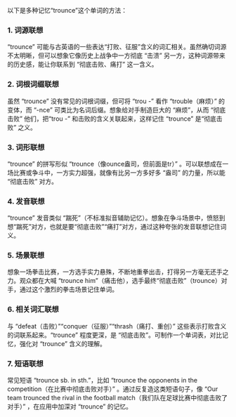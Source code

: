 以下是多种记忆“trounce”这个单词的方法：
### 1. 词源联想
“trounce” 可能与古英语的一些表达“打败、征服”含义的词汇相关。虽然确切词源不太明晰，但可以想象它像历史上战争中一方彻底 “击溃” 另一方，这种词源带来的历史感，能让你联系到 “彻底击败、痛打” 这一含义。
### 2. 词根词缀联想
虽然 “trounce” 没有常见的词根词缀，但可将 “trou -” 看作 “trouble（麻烦）” 的变体，而 “-nce” 可类比为名词后缀。想象给对手制造巨大的 “麻烦”，从而 “彻底击败” 他们，把“trou -” 和击败的含义关联起来，这样记住 “trounce” 是“彻底击败” 之义。
### 3. 词形联想
“trounce” 的拼写形似 “trounce（像ounce盎司，但前面是tr）”  。可以联想成在一场比赛或争斗中，一方实力超强，就像有比另一方多好多 “盎司” 的力量，所以能 “彻底击败” 对方。
### 4. 发音联想
“trounce” 发音类似 “踹死”（不标准拟音辅助记忆）。想象在争斗场景中，愤怒到想“踹死”对方，也就是要“彻底击败”“痛打”对方，通过这种夸张的发音联想记住词义。
### 5. 场景联想
想象一场拳击比赛，一方选手实力悬殊，不断地重拳出击，打得另一方毫无还手之力。观众都在大喊 “trounce him”（痛击他），选手最终“彻底击败”（trounce）对手，通过这个激烈的拳击场景记住单词。
### 6. 相关词汇联想
与 “defeat（击败）”“conquer（征服）”“thrash（痛打、重创）” 这些表示打败含义的词联系起来。“trounce” 程度更深，是 “彻底击败”。可制作一个单词表，对比记忆，强化对 “trounce” 含义的理解。
### 7. 短语联想
常见短语 “trounce sb. in sth.”，比如 “trounce the opponents in the competition（在比赛中彻底击败对手）” 。通过反复造这类短语句子，像 “Our team trounced the rival in the football match（我们队在足球比赛中彻底击败了对手）” ，在应用中加深对 “trounce” 的记忆。 